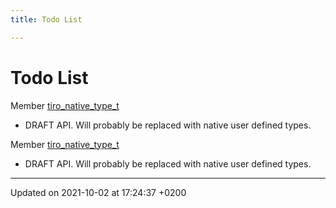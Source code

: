 ```yaml
---
title: Todo List

---
```


# Todo List






Member [tiro_native_type_t](/docs/api/files/objects_8h#typedef-tiro-native-type-t)

* DRAFT API. Will probably be replaced with native user defined types. 

Member [tiro_native_type_t](/docs/api/files/objects_8h#typedef-tiro-native-type-t)

* DRAFT API. Will probably be replaced with native user defined types.

-------------------------------

Updated on 2021-10-02 at 17:24:37 +0200
